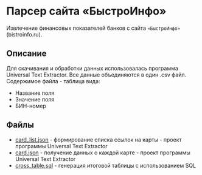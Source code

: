 # Парсер сайта «БыстроИнфо»

Извлечение финансовых показателей банков с сайта `«БыстроИнфо»` (bistroinfo.ru).

## Описание
Для скачивания и обработки данных использовалась программа Universal Text Extractor. Все данные объединяются в один .csv файл.
Содержимое файла - таблица вида:
- Название поля
- Значение поля
- БИН-номер

## Файлы
- [card_list.json](card_list.json) - формирование списка ссылок на карты - проект программы Universal Text Extractor
- [card.json](card.json) - получение данных о каждой карте - проект программы Universal Text Extractor
- [cross_table.sql](cross_table.sql) - генерация итоговой таблицы с использованием SQL